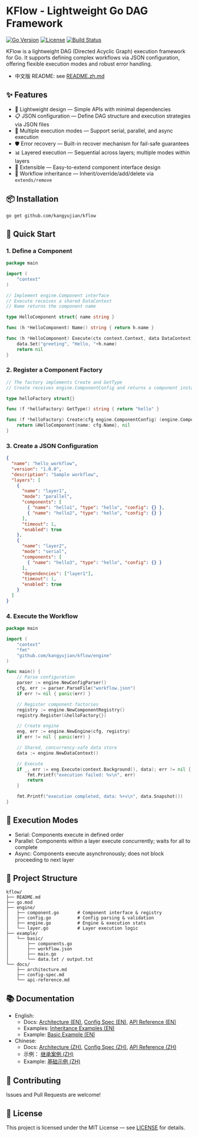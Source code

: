 # KFlow - Lightweight Go DAG Framework

[![Go Version](https://img.shields.io/badge/go-%3E%3D1.18-blue.svg)](https://golang.org/)
[![License](https://img.shields.io/badge/license-MIT-green.svg)](LICENSE)
[![Build Status](https://img.shields.io/badge/build-passing-brightgreen.svg)]()

KFlow is a lightweight DAG (Directed Acyclic Graph) execution framework for Go. It supports defining complex workflows via JSON configuration, offering flexible execution modes and robust error handling.

- 中文版 README: see [README.zh.md](README.zh.md)

## ✨ Features

- 🚀 Lightweight design — Simple APIs with minimal dependencies
- 📋 JSON configuration — Define DAG structure and execution strategies via JSON files
- 🔄 Multiple execution modes — Support serial, parallel, and async execution
- 🛡️ Error recovery — Built-in recover mechanism for fail-safe guarantees
- 📊 Layered execution — Sequential across layers; multiple modes within layers
- 🔧 Extensible — Easy-to-extend component interface design
 - 🧬 Workflow inheritance — Inherit/override/add/delete via `extends/remove`

## 📦 Installation

```bash
go get github.com/kangyujian/kflow
```

## 🚀 Quick Start

### 1. Define a Component

```go
package main

import (
    "context"
)

// Implement engine.Component interface
// Execute receives a shared DataContext
// Name returns the component name

type HelloComponent struct{ name string }

func (h *HelloComponent) Name() string { return h.name }

func (h *HelloComponent) Execute(ctx context.Context, data DataContext) error {
    data.Set("greeting", "Hello, "+h.name)
    return nil
}
```

### 2. Register a Component Factory

```go
// The factory implements Create and GetType
// Create receives engine.ComponentConfig and returns a component instance

type helloFactory struct{}

func (f *helloFactory) GetType() string { return "hello" }

func (f *helloFactory) Create(cfg engine.ComponentConfig) (engine.Component, error) {
    return &HelloComponent{name: cfg.Name}, nil
}
```

### 3. Create a JSON Configuration

```json
{
  "name": "hello_workflow",
  "version": "1.0.0",
  "description": "Sample workflow",
  "layers": [
    {
      "name": "layer1",
      "mode": "parallel",
      "components": [
        { "name": "hello1", "type": "hello", "config": {} },
        { "name": "hello2", "type": "hello", "config": {} }
      ],
      "timeout": 1,
      "enabled": true
    },
    {
      "name": "layer2",
      "mode": "serial",
      "components": [
        { "name": "hello3", "type": "hello", "config": {} }
      ],
      "dependencies": ["layer1"],
      "timeout": 1,
      "enabled": true
    }
  ]
}
```

### 4. Execute the Workflow

```go
package main

import (
    "context"
    "fmt"
    "github.com/kangyujian/kflow/engine"
)

func main() {
    // Parse configuration
    parser := engine.NewConfigParser()
    cfg, err := parser.ParseFile("workflow.json")
    if err != nil { panic(err) }

    // Register component factories
    registry := engine.NewComponentRegistry()
    registry.Register(&helloFactory{})

    // Create engine
    eng, err := engine.NewEngine(cfg, registry)
    if err != nil { panic(err) }

    // Shared, concurrency-safe data store
    data := engine.NewDataContext()

    // Execute
    if _, err := eng.Execute(context.Background(), data); err != nil {
        fmt.Printf("execution failed: %v\n", err)
        return
    }

    fmt.Printf("execution completed, data: %+v\n", data.Snapshot())
}
```

## 📖 Execution Modes

- Serial: Components execute in defined order
- Parallel: Components within a layer execute concurrently; waits for all to complete
- Async: Components execute asynchronously; does not block proceeding to next layer

## 📁 Project Structure

```
kflow/
├── README.md
├── go.mod
├── engine/
│   ├── component.go       # Component interface & registry
│   ├── config.go          # Config parsing & validation
│   ├── engine.go          # Engine & execution stats
│   └── layer.go           # Layer execution logic
├── example/
│   └── basic/
│       ├── components.go
│       ├── workflow.json
│       ├── main.go
│       └── data.txt / output.txt
└── docs/
    ├── architecture.md
    ├── config-spec.md
    └── api-reference.md
```

## 📚 Documentation

- English:
  - Docs: [Architecture (EN)](docs/architecture.en.md), [Config Spec (EN)](docs/config-spec.en.md), [API Reference (EN)](docs/api-reference.en.md)
  - Examples: [Inheritance Examples (EN)](docs/inheritance-examples.en.md)
  - Example: [Basic Example (EN)](example/basic/README.en.md)
- Chinese:
  - Docs: [Architecture (ZH)](docs/architecture.md), [Config Spec (ZH)](docs/config-spec.md), [API Reference (ZH)](docs/api-reference.md)
  - 示例： [继承案例 (ZH)](docs/inheritance-examples.md)
  - Example: [基础示例 (ZH)](example/basic/README.md)

## 🤝 Contributing

Issues and Pull Requests are welcome!

## 📄 License

This project is licensed under the MIT License — see [LICENSE](LICENSE) for details.